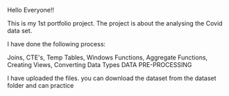 Hello Everyone!!

This is my 1st portfolio project. The project is about the analysing the Covid data set.

I have done the following process:

Joins, 
CTE's, 
Temp Tables, 
Windows Functions, 
Aggregate Functions, 
Creating Views, 
Converting Data Types
DATA PRE-PROCESSING

I have uploaded the files. you can download the dataset from the dataset folder and can practice

